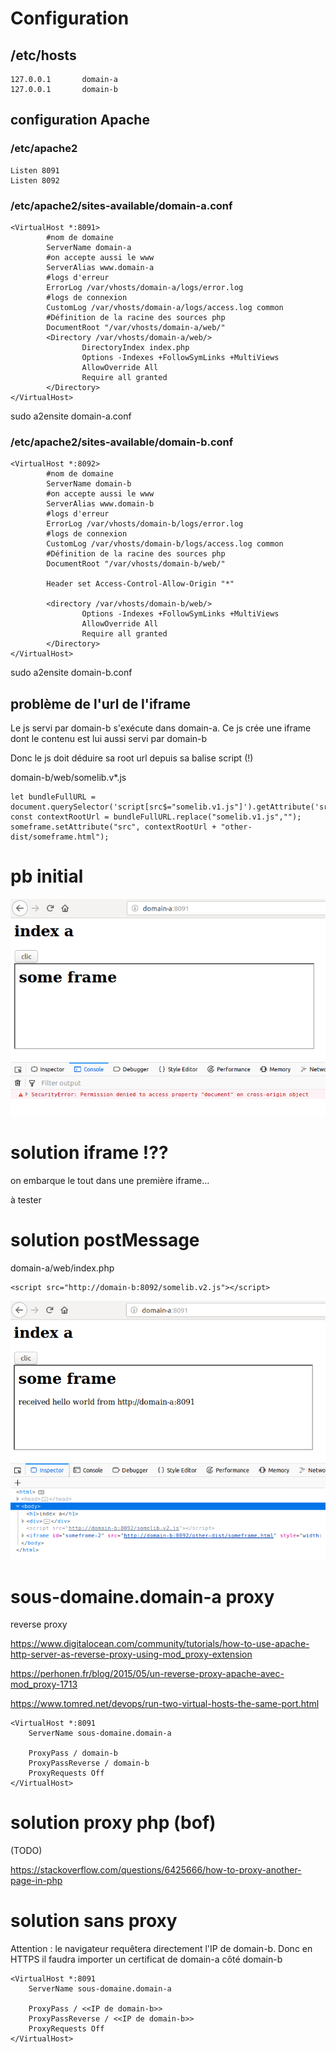 # Configuration

## /etc/hosts
```
127.0.0.1       domain-a
127.0.0.1       domain-b
```

## configuration Apache

###  /etc/apache2
```
Listen 8091
Listen 8092
```

### /etc/apache2/sites-available/domain-a.conf
```
<VirtualHost *:8091>
        #nom de domaine
        ServerName domain-a  
        #on accepte aussi le www
        ServerAlias www.domain-a 
        #logs d'erreur
        ErrorLog /var/vhosts/domain-a/logs/error.log 
        #logs de connexion
        CustomLog /var/vhosts/domain-a/logs/access.log common
        #Définition de la racine des sources php
        DocumentRoot "/var/vhosts/domain-a/web/"
        <Directory /var/vhosts/domain-a/web/>
                DirectoryIndex index.php
                Options -Indexes +FollowSymLinks +MultiViews
                AllowOverride All
                Require all granted
        </Directory>
</VirtualHost>
```
sudo a2ensite domain-a.conf

### /etc/apache2/sites-available/domain-b.conf
```
<VirtualHost *:8092>
        #nom de domaine
        ServerName domain-b
        #on accepte aussi le www
        ServerAlias www.domain-b
        #logs d'erreur
        ErrorLog /var/vhosts/domain-b/logs/error.log
        #logs de connexion
        CustomLog /var/vhosts/domain-b/logs/access.log common
        #Définition de la racine des sources php
        DocumentRoot "/var/vhosts/domain-b/web/"

        Header set Access-Control-Allow-Origin "*"

        <directory /var/vhosts/domain-b/web/>
                Options -Indexes +FollowSymLinks +MultiViews
                AllowOverride All
                Require all granted
        </Directory>
</VirtualHost>
```
sudo a2ensite domain-b.conf

## problème de l'url de l'iframe

Le js servi par domain-b s'exécute dans domain-a. Ce js crée une iframe dont le contenu est lui aussi servi par domain-b

Donc le js doit déduire sa root url depuis sa balise script (!)

domain-b/web/somelib.v*.js
```
let bundleFullURL = document.querySelector('script[src$="somelib.v1.js"]').getAttribute('src');
const contextRootUrl = bundleFullURL.replace("somelib.v1.js","");
someframe.setAttribute("src", contextRootUrl + "other-dist/someframe.html");
```

# pb initial

![pb](pb-initial.png)

# solution iframe !??

on embarque le tout dans une première iframe...

à tester

# solution postMessage

domain-a/web/index.php
```
<script src="http://domain-b:8092/somelib.v2.js"></script>
```

![postMessage](solution-postMessage.png)

# sous-domaine.domain-a proxy

reverse proxy

https://www.digitalocean.com/community/tutorials/how-to-use-apache-http-server-as-reverse-proxy-using-mod_proxy-extension

https://perhonen.fr/blog/2015/05/un-reverse-proxy-apache-avec-mod_proxy-1713

https://www.tomred.net/devops/run-two-virtual-hosts-the-same-port.html

```
<VirtualHost *:8091
    ServerName sous-domaine.domain-a
 
    ProxyPass / domain-b
    ProxyPassReverse / domain-b
    ProxyRequests Off
</VirtualHost>
```

# solution proxy php (bof)

(TODO)

https://stackoverflow.com/questions/6425666/how-to-proxy-another-page-in-php

# solution sans proxy

Attention : le navigateur requêtera directement l'IP de domain-b. Donc en HTTPS il faudra importer un certificat de domain-a côté domain-b

```
<VirtualHost *:8091
    ServerName sous-domaine.domain-a
 
    ProxyPass / <<IP de domain-b>>
    ProxyPassReverse / <<IP de domain-b>>
    ProxyRequests Off
</VirtualHost>
```
